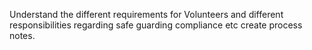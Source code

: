 Understand the different requirements for Volunteers and different responsibilities regarding safe guarding compliance etc create process notes. 
